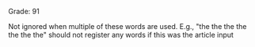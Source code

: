 Grade: 91

Not ignored when multiple of these words are used. 
E.g., "the the the the the the the" should not register any words if this was the article input
